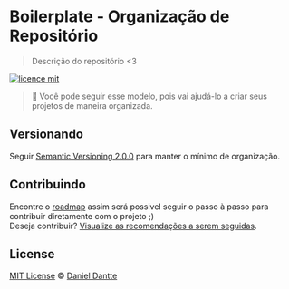 # Boilerplate - Organização de Repositório

> Descrição do repositório <3

[![licence mit](https://img.shields.io/badge/licence-MIT-blue.svg)](https://github.com/danielldante/config-repository-boilerplate/blob/master/LICENSE.md)

> :rocket: Você pode seguir esse modelo, pois vai ajudá-lo a criar seus projetos de maneira organizada.

## Versionando

Seguir [Semantic Versioning 2.0.0](http://semver.org/) para manter o mínimo de organização.

## Contribuindo
Encontre o [roadmap](https://github.com/danielldante/frontend/issues/1) assim será possivel seguir o passo à passo para contribuir diretamente com o projeto ;)
<br>
Deseja contribuir? [Visualize as recomendações a serem seguidas](https://github.com/danielldante/frontend/blob/master/CONTRIBUTING.md).


## License
[MIT License](https://github.com/afonsopacifer/open-source-boilerplate/blob/master/LICENSE.md) © [Daniel Dantte](http://github.com/danielldante)